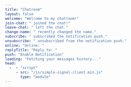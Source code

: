 ```yaml
---
title: "Chatroom"
layout: false
welcome: "Welcome to my chatroom!"
join-chat: " joined the chat!"
leave-chat: " left the chat."
change-name: " recently changed the name."
subscribe: " subscribed the notification push."
unsubscribe: " unsubscribed from the notification push."
online: "Online: "
replyTitle: "Reply to: "
push: "Enable Notification"
loading: "Fetching your messages history..."
head:
  -  - "script"
     - src: "/js/simple-signal-client.min.js"
       type: "module"
---
```



<script setup>
import Chat from '../../components/chat/room.vue'
</script>

<Chat />

